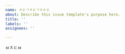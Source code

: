 ```yaml
---
name: ㅈㄷㄱㅈㄷㄱㅈㄷㄷ
about: Describe this issue template's purpose here.
title: ''
labels: ''
assignees: ''

---
```


ㅂㅈㄷㅂ

